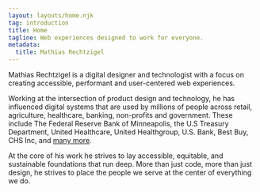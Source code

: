 ```yaml
---
layout: layouts/home.njk
tag: introduction
title: Home
tagline: Web experiences designed to work for everyone.
metadata:
  title: Mathias Rechtzigel
---
```


<p class="lead-p">Mathias Rechtzigel is a digital designer and technologist with a focus on creating accessible, performant and user-centered web experiences.</p>
<p class="lead-p">Working at the intersection of product design and technology, he has influenced digital systems that are used by millions of people across retail, agriculture, healthcare, banking, non-profits and government. These include The Federal Reserve Bank of Minneapolis, the U.S Treasury Department, United Healthcare, United Healthgroup, U.S. Bank, Best Buy, CHS Inc, and <a href="/work">many more</a>.</p>
<p class="lead-p">At the core of his work he strives to lay accessible, equitable, and sustainable foundations that run deep. More than just code, more than just design, he strives to place the people we serve at the center of everything we do.</p>

